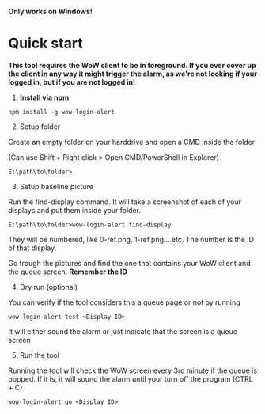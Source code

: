 **Only works on Windows!**


# Quick start

**This tool requires the WoW client to be in foreground. If you ever cover up the client in any way it might trigger the alarm, as we're not looking if your logged in, but if you are not logged in!**

1. **Install via npm**

```
npm install -g wow-login-alert
```

2. Setup folder

Create an empty folder on your harddrive and open a CMD inside the folder

(Can use Shift + Right click > Open CMD/PowerShell in Explorer)

```
E:\path\to\folder>
```

3. Setup baseline picture

Run the find-display command. It will take a screenshot of each of your displays and put them inside your folder.

```
E:\path\to\folder>wow-login-alert find-display
```

They will be numbered, like 0-ref.png, 1-ref.png... etc. The number is the ID of that display.

Go trough the pictures and find the one that contains your WoW client and the queue screen. **Remember the ID**

4. Dry run (optional)

You can verify if the tool considers this a queue page or not by running

```
wow-login-alert test <Display ID>
```

It will either sound the alarm or just indicate that the screen is a queue screen

5. Run the tool

Running the tool will check the WoW screen every 3rd minute if the queue is popped. If it is, it will sound the alarm until your turn off the program (CTRL + C)

```
wow-login-alert go <Display ID>
```